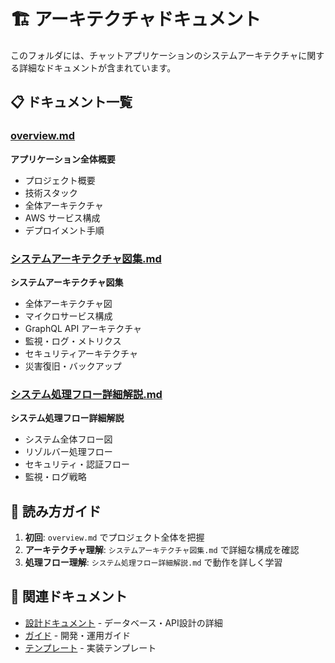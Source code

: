 # 🏗️ アーキテクチャドキュメント

このフォルダには、チャットアプリケーションのシステムアーキテクチャに関する詳細なドキュメントが含まれています。

## 📋 ドキュメント一覧

### [overview.md](./overview.md)
**アプリケーション全体概要**
- プロジェクト概要
- 技術スタック
- 全体アーキテクチャ
- AWS サービス構成
- デプロイメント手順

### [システムアーキテクチャ図集.md](./システムアーキテクチャ図集.md)
**システムアーキテクチャ図集**
- 全体アーキテクチャ図
- マイクロサービス構成
- GraphQL API アーキテクチャ
- 監視・ログ・メトリクス
- セキュリティアーキテクチャ
- 災害復旧・バックアップ

### [システム処理フロー詳細解説.md](./システム処理フロー詳細解説.md)
**システム処理フロー詳細解説**
- システム全体フロー図
- リゾルバー処理フロー
- セキュリティ・認証フロー
- 監視・ログ戦略

## 🎯 読み方ガイド

1. **初回**: `overview.md` でプロジェクト全体を把握
2. **アーキテクチャ理解**: `システムアーキテクチャ図集.md` で詳細な構成を確認
3. **処理フロー理解**: `システム処理フロー詳細解説.md` で動作を詳しく学習

## 🔗 関連ドキュメント

- [設計ドキュメント](../design/) - データベース・API設計の詳細
- [ガイド](../guides/) - 開発・運用ガイド
- [テンプレート](../templates/) - 実装テンプレート
